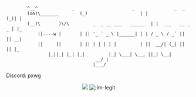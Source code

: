 

            ^__^   			 _                      _               _  _   
            (oo)\_______		(_)                    | |             (_)| |  
            (__)\       )\/\    	 _  _ __ ___   ______  | |  ___   __ _  _ | |_ 
                ||----w |		| || '_ ` _ \ |______| | | / _ \ / _` || || __|
                ||     || 		| || | | | | |         | ||  __/| (_| || || |_ 
					|_||_| |_| |_|         |_| \___| \__, ||_| \__|
									  __/ |        
									 |___/         
     
Discord: pxwg
<p align="center">
	<img src="https://github-readme-streak-stats.herokuapp.com?user=im-legit&theme=github-dark-blue&hide_border=true&date_format=j%20M%5B%20Y%5D">
	<img src="https://count.getloli.com/get/@:im-legit" alt=":im-legit" />
</p>

